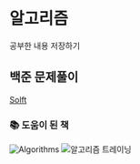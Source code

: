# 알고리즘
공부한 내용 저장하기

## 백준 문제풀이
[Solft](https://www.acmicpc.net/user/solft)

### :books: 도움이 된 책

![Algorithms](https://image.aladin.co.kr/product/17631/96/cover500/k892534117_1.jpg) ![알고리즘 트레이닝](https://image.aladin.co.kr/product/11084/79/cover500/896626400x_1.jpg)
